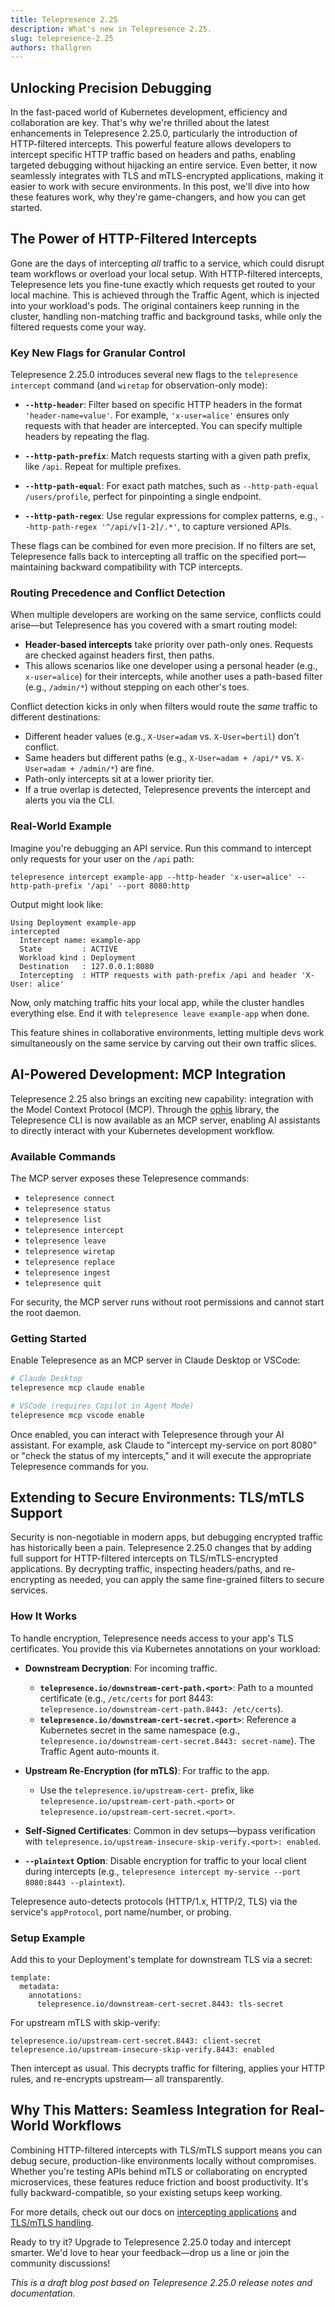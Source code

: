 ```yaml
---
title: Telepresence 2.25
description: What's new in Telepresence 2.25.
slug: telepresence-2.25
authors: thallgren
---
```


## Unlocking Precision Debugging

In the fast-paced world of Kubernetes development, efficiency and collaboration are key. That's why we're thrilled about the latest enhancements in Telepresence 2.25.0, particularly the introduction of HTTP-filtered intercepts. This powerful feature allows developers to intercept specific HTTP traffic based on headers and paths, enabling targeted debugging without hijacking an entire service. Even better, it now seamlessly integrates with TLS and mTLS-encrypted applications, making it easier to work with secure environments. In this post, we'll dive into how these features work, why they're game-changers, and how you can get started.

<!-- truncate -->

## The Power of HTTP-Filtered Intercepts

Gone are the days of intercepting *all* traffic to a service, which could disrupt team workflows or overload your local setup. With HTTP-filtered intercepts, Telepresence lets you fine-tune exactly which requests get routed to your local machine. This is achieved through the Traffic Agent, which is injected into your workload's pods. The original containers keep running in the cluster, handling non-matching traffic and background tasks, while only the filtered requests come your way.

### Key New Flags for Granular Control

Telepresence 2.25.0 introduces several new flags to the `telepresence intercept` command (and `wiretap` for observation-only mode):

- **`--http-header`**: Filter based on specific HTTP headers in the format `'header-name=value'`. For example, `'x-user=alice'` ensures only requests with that header are intercepted. You can specify multiple headers by repeating the flag.

- **`--http-path-prefix`**: Match requests starting with a given path prefix, like `/api`. Repeat for multiple prefixes.

- **`--http-path-equal`**: For exact path matches, such as `--http-path-equal /users/profile`, perfect for pinpointing a single endpoint.

- **`--http-path-regex`**: Use regular expressions for complex patterns, e.g., `--http-path-regex '^/api/v[1-2]/.*'`, to capture versioned APIs.

These flags can be combined for even more precision. If no filters are set, Telepresence falls back to intercepting all traffic on the specified port—maintaining backward compatibility with TCP intercepts.

### Routing Precedence and Conflict Detection

When multiple developers are working on the same service, conflicts could arise—but Telepresence has you covered with a smart routing model:

- **Header-based intercepts** take priority over path-only ones. Requests are checked against headers first, then paths.
- This allows scenarios like one developer using a personal header (e.g., `x-user=alice`) for their intercepts, while another uses a path-based filter (e.g., `/admin/*`) without stepping on each other's toes.

Conflict detection kicks in only when filters would route the *same* traffic to different destinations:
- Different header values (e.g., `X-User=adam` vs. `X-User=bertil`) don't conflict.
- Same headers but different paths (e.g., `X-User=adam + /api/*` vs. `X-User=adam + /admin/*`) are fine.
- Path-only intercepts sit at a lower priority tier.
- If a true overlap is detected, Telepresence prevents the intercept and alerts you via the CLI.

### Real-World Example

Imagine you're debugging an API service. Run this command to intercept only requests for your user on the `/api` path:

```
telepresence intercept example-app --http-header 'x-user=alice' --http-path-prefix '/api' --port 8080:http
```

Output might look like:

```
Using Deployment example-app
intercepted
  Intercept name: example-app
  State         : ACTIVE
  Workload kind : Deployment
  Destination   : 127.0.0.1:8080
  Intercepting  : HTTP requests with path-prefix /api and header 'X-User: alice'
```

Now, only matching traffic hits your local app, while the cluster handles everything else. End it with `telepresence leave example-app` when done.

This feature shines in collaborative environments, letting multiple devs work simultaneously on the same service by carving out their own traffic slices.

## AI-Powered Development: MCP Integration

Telepresence 2.25 also brings an exciting new capability: integration with the Model Context Protocol (MCP). Through the [ophis](https://github.com/njayp/ophis) library, the Telepresence CLI is now available as an MCP server, enabling AI assistants to directly interact with your Kubernetes development workflow.

### Available Commands

The MCP server exposes these Telepresence commands:

- `telepresence connect`
- `telepresence status`
- `telepresence list`
- `telepresence intercept`
- `telepresence leave`
- `telepresence wiretap`
- `telepresence replace`
- `telepresence ingest`
- `telepresence quit`

For security, the MCP server runs without root permissions and cannot start the root daemon.

### Getting Started

Enable Telepresence as an MCP server in Claude Desktop or VSCode:

```bash
# Claude Desktop
telepresence mcp claude enable

# VSCode (requires Copilot in Agent Mode)
telepresence mcp vscode enable
```

Once enabled, you can interact with Telepresence through your AI assistant. For example, ask Claude to "intercept my-service on port 8080" or "check the status of my intercepts," and it will execute the appropriate Telepresence commands for you.

## Extending to Secure Environments: TLS/mTLS Support

Security is non-negotiable in modern apps, but debugging encrypted traffic has historically been a pain. Telepresence 2.25.0 changes that by adding full support for HTTP-filtered intercepts on TLS/mTLS-encrypted applications. By decrypting traffic, inspecting headers/paths, and re-encrypting as needed, you can apply the same fine-grained filters to secure services.

### How It Works

To handle encryption, Telepresence needs access to your app's TLS certificates. You provide this via Kubernetes annotations on your workload:

- **Downstream Decryption**: For incoming traffic.
    - **`telepresence.io/downstream-cert-path.<port>`**: Path to a mounted certificate (e.g., `/etc/certs` for port 8443: `telepresence.io/downstream-cert-path.8443: /etc/certs`).
    - **`telepresence.io/downstream-cert-secret.<port>`**: Reference a Kubernetes secret in the same namespace (e.g., `telepresence.io/downstream-cert-secret.8443: secret-name`). The Traffic Agent auto-mounts it.

- **Upstream Re-Encryption (for mTLS)**: For traffic to the app.
    - Use the `telepresence.io/upstream-cert-` prefix, like `telepresence.io/upstream-cert-path.<port>` or `telepresence.io/upstream-cert-secret.<port>`.

- **Self-Signed Certificates**: Common in dev setups—bypass verification with `telepresence.io/upstream-insecure-skip-verify.<port>: enabled`.

- **`--plaintext` Option**: Disable encryption for traffic to your local client during intercepts (e.g., `telepresence intercept my-service --port 8080:8443 --plaintext`).

Telepresence auto-detects protocols (HTTP/1.x, HTTP/2, TLS) via the service's `appProtocol`, port name/number, or probing.

### Setup Example

Add this to your Deployment's template for downstream TLS via a secret:

```
template:
  metadata:
    annotations:
      telepresence.io/downstream-cert-secret.8443: tls-secret
```

For upstream mTLS with skip-verify:

```
telepresence.io/upstream-cert-secret.8443: client-secret
telepresence.io/upstream-insecure-skip-verify.8443: enabled
```

Then intercept as usual. This decrypts traffic for filtering, applies your HTTP rules, and re-encrypts upstream— all transparently.

## Why This Matters: Seamless Integration for Real-World Workflows

Combining HTTP-filtered intercepts with TLS/mTLS support means you can debug secure, production-like environments locally without compromises. Whether you're testing APIs behind mTLS or collaborating on encrypted microservices, these features reduce friction and boost productivity. It's fully backward-compatible, so your existing setups keep working.

For more details, check out our docs on [intercepting applications](https://telepresence.io/docs/howtos/engage#intercept-your-application) and [TLS/mTLS handling](https://telepresence.io/docs/howtos/mtls).

Ready to try it? Upgrade to Telepresence 2.25.0 today and intercept smarter. We'd love to hear your feedback—drop us a line or join the community discussions!

*This is a draft blog post based on Telepresence 2.25.0 release notes and documentation.*